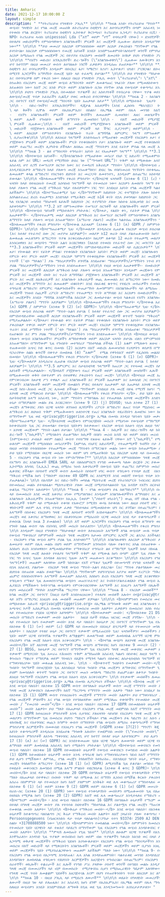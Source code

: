 ```yaml
---
title: Amharic
date: 2021-12-17 10:00:00 Z
layout: simple
description: " **የትሪገራይዝ የግላዊነት ፖሊሲ** \n\n\n **ክፍል አንድ፡ የትሪገራይዝ ማንነት** \n\n\n **የእርስዎን
  ውሂብ፣ ግላዊነት እና የግል መረጃ መጠበቅ ለትሪገራይዝ ስቲቺንግ እና ለተባባሪዎቻችን በጣም አስፈላጊ ነው። ትሪገራይዝ ኬንያ ሃላፊነቱ
  የተወሰነ የግል ድርጅት፣ ትሪገራይዝ ስቲቺንግ ኢትዮጵያ ቅርንጫፍ፣ ትሪገራይዝ ኢንዲያ፣ ትሪገራይዝ ቢቪ፣ ትሪገራይዝ ደቡብ አፍሪካ
  NPO፣ ትሪገራይዝ ላብስ unipessoal Lda (“እኛ” ወይም “የኛ” ተባባሪዎች ናቸው) ። ደንበኞቻችን (\"ተጠቃሚዎች\")
  በተለያዩ መድረኮቻችን የምንሰጣቸውን አገልግሎቶች፣ ምርቶች እና መረጃዎች ሲጠቀሙ ደህንነት እንዲሰማቸው ማድረግ ለኛ በጣም አስፈላጊ
  ነው።** \n\n\n **ይህ መመሪያ ከእርስዎ የምንሰበስበው ወይም እርስዎ ያቀረቡልን ማንኛውም የግል መረጃ የሚስተናገድበትን መሰረት
  ይተነትናል። ከእርስዎ የምንሰበስበውን የመረጃ አይነቶች እንዴት እንደምንጠቀምበት፣ለሶስተኛ ወገኖች የምንካፈልበትን ሁኔታዎች እና
  እርስዎ ከሚሰጡን የግል መረጃዎች ጋር በተያያዘ የእርስዎን መብቶች ለመረዳት እባክዎ ይህን የግላዊነት ፖሊሲ በጥንቃቄ ያንብቡ።**
  \n\n\n **የእኛን መድረክ፣ አፕሊኬሽኖች፣ ድረ-ገጾችን (\"አገልግሎቶቹን\") ሲጠቀሙ እውቅናዎን እንዲያሳዩ ይጠየቃሉ አስፈላጊ
  ሆኖ ከተገኘም በዚህ መመሪያ ውስጥ ለተገለጹት ነገሮች ፈቃድዎን እንዲሰጡ ይጠየቃሉ።** \n\n\n **ይህ የግላዊነት ፖሊሲ በትሪገራይዝ
  ስቲቺንግ እና ተባባሪዎቻችን እንዲሁም በቡርኪና ፋሶ፣ ካሜሮን፣ ኬንያ፣ ኢትዮጵያ፣ ህንድ፣ ፖርቹጋል፣ ደቡብ አፍሪካ እና ኔዘርላንድ
  በሚገኙ አጋሮቻችን አማካኝነት በመረጃ ሂደት ላይ ተፈጻሚ ይሆናል።** \n\n\n ይህ የግላዊነት ማስታወቂያ በትሪገራይዝ ስቲቺንግ
  እና በተባባሪዎቹ ስም የቀረበ ነው። ስለዚህ በዚህ የግላዊነት ፖሊሲ ውስጥ \"ትሪገራይዝ\"፣ \"እኛ\" ወይም \"የኛ\" በለን
  ስንጠቅስ የእርስዎን መረጃ ወይም ውሂብ ለማሰናዳት ወይም ለመቆጣጠር ሃላፊነት ያለው የሚመለከተውን የትሪገራይዝ ተባባሪ አካልን
  እየጠቀስን ነው። ከእኛ ጋር አንድ ምርት ወይም አገልግሎት ሲገዙ የትኛው አካል የውሂብዎ ተቆጣጣሪ እንደሚሆንም እናሳውቅዎታለን።
  \n\n\n ይህንን የግላዊነት ፖሊሲ በተመለከተ ጥያቄዎች እና አስተያየቶች የተበረታቱ ናቸው። ጥያቄ ወይም አስተያየት በሚኖር ጊዜ
  ለውሂብ/መረጃ ጥበቃ ኦፊሰራችን ሲልቪያ ቦወር መቅረብ ይኖርባቸዋል። \n\n\n **ክፍል 2 - ከአገልግሎቶች፣ ምርቶች እና መረጃዎች
  ጋር በተገናኘ የእኛ የውሂብ/መረጃ ማሰናዳት ሂደት አጠቃላይ እይታ** \n\n\n በሚከተሉት  ጊዜያት  መረጃዎን  እንዲሰጡን  ይጠየቃሉ፡-
  \n\n -   በድረ-ገጻችን፣  አፕሊኬሽኖቻችን፣  ዲጂታል  እሴቶቻችን (እንደ  ፌስቡክ  ሜሴንጀር፣  ትዊተር፣  ዋትስአፕ፣  ኢንስታግራም)
  \ ላይ  ቅጾችን  ሲሞሉ  ወይም  በኤስኤምኤስ፣  በስልክ፣  በኢሜል  ወይም  በሌላ  መንገድ  ከእኛ  ጋር  ሲፃፃፉ; \n\n
  -   የእኛን  አገልግሎቶች፣  ምርቶች  ወይም  ቅናሾችን  ለመጠቀም  ሲመዘገቡ፣  ለዜና  መጽሄታችን፣  የማስተዋወቂያ  ኢሜይሎች
  \ ወይም  ሌሎች  የግብይት  ቁሶች  ለማግኘት  ሲመዘገቡ፤ \n\n -   በእኛ  መድረኮች  የሚያገኟቸውን  አገልግሎቶች  ወይም
  \ ምርቶች  ሲጠቀሙ;\n\n -   በእኛ  መድረኮች  የሚያገኟቸውን  አገልግሎቶች  ወይም  ምርቶች  ደረጃ  ሲሰጡ\n\n -   በእኛ
  \ መድረኮች  ባገኟቸውን አገልግሎቶች  ወይም  ምርቶች  ላይ  ችግር  ሲያጋጥም; ወይም\n\n -   አገልግሎቶቻችንን  ለመገምገም
  \ ወይም  ለእርስዎ  የምንሰጥዎትን  የአገልግሎት  ጥራት  ለማሻሻል  ለምርምር  ዓላማ  የምንጠቀምባቸውን  የዳሰሳ  ጥናቶችን
  \ ሲያጠናቅቁ\n\n \n\n\n ለእነዚህ ዓላማዎች እንድትሰጡን የሚጠየቁት መረጃዎች የእርስዎን ጾታ፣ የልደት ቀን፣ ስልክ ቁጥር፣
  ያገኟቸውን ምርቶች ወይም አገልግሎቶች፣ ምርት የተቀበሉበትን ቦታ፣ አገልግሎት ወይም መረጃ የተቀበሉበትን ቦታ፣ የተመለሱ ሽልማቶችን
  ወይም ተጨማሪ መረጃን ሊያካትቱ ይችላሉ። ለበለጠ መረጃ ማንነትዎን እንደ የፊትዎ ምስል ባለ መረጃ እንዲያረጋግጡ ሊጠየቁ ይችላሉ።
  \n\n\n **ክፍል 3 - ልዩ የማስናዳት ተግባራት፣ አይነት እና የአጠቃቀም ዓላማ** \n\n\n **3.1 ድረ-ገጾቻችንን ሲጠቀሙ**
  \n\n\n <b>የውሂብ አይነቶች፡- </b>አገልግሎት የሚጠይቀው መሳሪያ የአይ ፒ አድራሻ፣ የሚጠቀምበት ቀን እና ሰአት፣ የተጠየቀው
  ፋይል ስም እና URL፣ መዳረሻ የሚገኝበት ድህረ ገጽ (“ማጣቀሻ URL”)፣ ጥቅም ላይ የሚውለው አሳሽ(web browser) እና
  አስፈላጊ ሆኖ ሲገኝ የመሣሪያዎ ስርዓተ ክወና እና የመዳረሻ አቅራቢዎ ማንነት። \n\n\n <b>የውሂብ ጠቀሜታ፡- </b>ወደ ድረ-ገጻችን
  እንዲያደርሱዎት ለማድረግ ከላይ ያለውን መረጃ እንጠቀማለን፣ ድህረ ገጹ የበይነመረብ ግንኙነትን በተቀላጠፈ ሁኔታ መመስረት እና
  ለመጠቀም ቀላል ለማድረግ፤ የስርዓቱን ደህንነት እና መረጋጋት ለመተንተን, እንዲሁም ለተጨማሪ አስተዳደራዊ ዓላማዎች ጠቀሜታ ላይ
  ይውላል። \n\n\n <b>ለመጠቀማችን የቀረበ ምክንያት፡ </b>ህጋዊ ፍላጎቶች (አንቀጽ 6 (1) (ረ) GDPR)። የእኛ ህጋዊ
  ፍላጎት ከላይ በተዘረዘሩት የመረጃ አሰባሰብ ዓላማዎች ላይ የተመሰረተ ነው። እርስዎን ለመለየት ዓላማ የተሰበሰበውን መረጃ አንጠቀምም።
  ከላይ ያለውን የግል መረጃ የማቅረብ ግዴታ የለብዎትም። ነገር ግን፣ እንደዚህ አይነት የግል መረጃዎች ካልተሰጡ ድረ-ገጾቹን መጠቀም
  አይችሉም። \n\n\n <b>የማጠራቀሚያ ጊዜ፡ </b>ማንኛውም ከደህንነት ጋር ተዛማጅነት ያለው ክስተት (ለምሳሌ የDDoS ጥቃት)
  እስካልተፈጠረ ድረስ ተጠቃሚን እንድንለይ የሚፈቅደን መረጃ ከ14 ቀናት በኋላ ይወገዳል። ከደህንነት ጋር ተዛማጅነት ያለው ክስተት
  ካለ የአገልጋይ መዝገብ ማስታወሻ ፋይሎች ከደህንነት ጋር ተያያዥነት ያለው ክስተቱ እስኪወገድ እና ሙሉ በሙሉ እስኪገለፅ ድረስ
  አይወገዱም። \n\n\n **3.2 እኛ በምንመራቸው የመሣሪያ ስርዓቶች ላይ አገልግሎቶችን ወይም ምርቶችን ለማግኘት ሲመዘገቡ**
  \n\n\n <b>የውሂብ ዓይነቶች የሚከተሉትን ያካትታሉ: </b>ጾታ, የልደት ቀን, የፊትዎ ምስል \n\n\n <b>የዚህ ውሂብ
  አጠቃቀሞች፡- </b>የተጠቃሚ መለያ ለእርስዎ ለማቅረብ እና በመሣሪያ ስርዓቶች የምንሰጣቸውን አገልግሎቶች፣ ምርቶች እና መረጃዎች
  ለማግኘት ከላይ ያለውን ውሂብ እንጠቀማለን። (አማራጭ ያልሆነ) መረጃው ካልተሰጠ አገልግሎቶቻችንን ማግኘት አይቻልም። \n\n\n
  <b>ለመጠቀማችን የቀረበ ምክንያት፡ </b>የውል አፈጻጸም (አንቀጽ 6 (1) (ለ) GDPR / ስምምነት (አንቀጽ 9 (2) (ሀ)
  GDPR)። \n\n\n <b>የማጠራቀሚያ ጊዜ፡ </b>መለያዎ እንዲሰረዝ ሲጠይቁ የእርስዎ ውሂብ ይሰረዛል ወይም ማንነት አልባ ይደረጋል
  (እና ከተለየ የተፈጥሮ ሰው ጋር መያያዝ አይቻልም)። መለያዎ ከ12 ወራት በላይ ያልተጠቀሙበት ከሆነ፣ አገልግሎቶቻችንን መጠቀም
  ለመቀጠል መፈለግዎን ለማረጋገጥ ጥያቄ እናቀርብሎታለን። ከዚያም ለቀጣይ 12 ወራት የተጠቃሚ መለያዎት ጥቅም ላይ ካልዋለ፣ መለያዎትን
  እንሰርዘዋለን እና ውሂቦትን ማንነት አልባ እናደርገዋለን (ከአንድ የተወሰነ የተፈጥሮ ሰው ጋር መገናኘት አይቻልም)። \n\n\n
  **3.3 አገልግሎቶችን፣ ምርቶች ወይም መረጃዎችን በምናስተዳድራቸው መድረኮች ላይ ሲደርሱዎት** \n\n\n የውሂብ አይነቶች የሚያጠቃልሉት፡
  ጾታ፣ የትውልድ ቀን፣ የፊትዎ ምስል፣ የተቀበሉት የአገልግሎት አይነት፣ ምርት ወይም መረጃ፣ አገልግሎቱን ያቀረቡልዎ ተዋናይ ወይም
  የምርት ቀን፣ ምርት ወይም መረጃ፣ የእርስዎ ግምገማ የተቀበሏቸው የአገልግሎቶች፣ ምርቶች እና መረጃዎች ጥራት፣ እንደ ታማኝነት
  ነጥቦች ('ቲኮ ማይልስ') ያሉ ማበረታቻዎችን ይገባኛል እንደጠየቁ፣ ማበረታቻዎችን/ታማኝነትን ነጥብ ይገባኛል የጠየቁበት እና ምን
  ያህል ማበረታቻዎችን/ታማኝነትን ነጥብ እንደተጠቀሙ። \n\n\n የዚህ ውሂብ አጠቃቀሞች፡- በመድረኮቻችን የምንሰጣቸውን አገልግሎቶች፣
  ምርቶች እና መረጃዎች ለእርስዎ ለማቅረብ ከላይ ያለውን ውሂብ እንጠቀማለን። እንዲሁም መረጃውን የምንጠቀመው የሚያገኟቸው የአገልግሎት፣
  ምርቶች እና መረጃዎች ብዛት እና ጥራት ለማሻሻል፣ ያገኟቸውን አገልግሎቶች፣ ምርቶች እና መረጃዎች ለማረጋገጥ፣ ላገኙት አገልግሎት፣
  ምርት እና መረጃ ለአቅራቢዎች እና አገልግሎት አቅራቢዎች ወጪ ለመመለስ እና ለማረጋገጥ ነው። ከመድረክዎቻችን አገልግሎቶችን፣ ምርቶች
  እና መረጃዎችን ለማግኘት እና ለመጠቀም ብቁነትዎ፣ እንደ በዘፈቀደ ቁጥጥር የተደረጉ ሙከራዎችን የመሳሰሉ የምርምር ጣልቃገብነቶችን
  ተግባራዊ ለማድረግ፣ የምርምር ጣልቃገብነቶችን ውጤታማነት ለመገምገም፣ በአገልግሎታችን ላይ ለሚሰጡ አገልግሎቶች፣ ምርቶች ወይም
  መረጃዎች ገንዘብ ሰጪዎች ሪፖርት ለማድረግ፣ የተጠቃሚን ጥናት ለማካሄድ እና እርስዎን በመድረኮቻችን ያገኟቸውን አገልግሎቶች፣ ምርቶች
  እና መረጃዎችን እንዴት ማሻሻል እንደምንችል ከእርስዎ ጋር ለመከታተል። ውሂብ ካልቀረበ የእኛን አገልግሎቶች፣ ምርት ወይም መረጃ
  (አማራጭ ያልሆነ) ማግኘት አይቻልም። \n\n\n <b>ለመጠቀማችን የቀረበ ምክንያት፡ </b>የውል አፈጻጸም (አንቀጽ 6 (1)
  (ለ) GDPR / ስምምነት (አንቀጽ 9 (2) (ሀ) GDPR)። \n\n\n <b>የማጠራቀሚያ ጊዜ፡ </b>መለያዎ እንዲሰረዝ ሲጠይቁ
  የእርስዎ ውሂብ ይሰረዛል ወይም ማንነት-አልባ ይሆናል ( ከተለየ የተፈጥሮ ሰው ጋር መያያዝ አይቻልም)። \n\n\n **3.4 እኛ
  በምናስተዳድራቸው መድረኮች ለርስዎ የአገልግሎቶች፣ ምርቶች ወይም መረጃዎች ቀጥተኛ ግብይት ማቅረብ** \n\n\n <b>የውሂብ አይነቶች
  የሚያጠቃልሉት፡ </b>ጾታ፣ የትውልድ ቀን፣ የፊትዎ ምስል፣ የተቀበሉት የአገልግሎት አይነት፣ ምርት ወይም መረጃ፣ አገልግሎቱን
  ያቀረቡልዎ ተዋናይ ወይም የምርት ቀን፣ ምርት ወይም መረጃ፣ የእርስዎ ግምገማ የተቀበሏቸው የአገልግሎቶች፣ ምርቶች እና መረጃዎች
  ጥራት፣ እንደ ታማኝነት ነጥቦች ('ቲኮ ማይልስ') ያሉ ማበረታቻዎችን ይገባኛል እንደጠየቁ፣ ማበረታቻዎችን/ታማኝነትን ነጥብ ይገባኛል
  የጠየቁበት እና ምን ያህል ማበረታቻዎችን/ታማኝነትን ነጥብ እንደተጠቀሙ። \n\n\n <b>የዚህ ውሂብ አጠቃቀሞች፡ </b>ከላይ
  ያለውን ውሂብ አገልግሎቶችን፣ ምርቶችን ለማስተዋወቅ ወይም ለእርስዎ ፍላጎት ይሆናሉ ብለን የምናምንበትን መረጃ ለእርስዎ ለመስጠት
  እንጠቀማለን። በማንኛውም ጊዜ የግብይት መተግበሪያ ማስተካከል ይችላሉ (1) አቁም የሚለውን ጽሁፍ በአገልግሎታችን ለመመዝገብ ወደ
  ተጠቀሙበት አጭር ኮድ ቁጥር በመላክ (2) እርስዎን በእኛ መድረክ ለመመዝገብ የረዳዎትን ቀስቃሽ በማነጋገር እና በማሳወቅ (3)
  ባጋራናቸው ስልክ ቁጥሮች በቀጥታ በመደወል (4) “አቁም”  የሚል የዋትስአፕ ወይም የፌስቡክ መልእክት በመላክ ወይም (5) ኢሜል
  በመላክ። \n\n\n <b>ለመጠቀማችን የቀረበ ምክንያት፡ </b>ፍቃድ (አንቀጽ 6 (1) (ሀ) GDPR)። \n\n\n <b>የማጠራቀሚያ
  ጊዜ፡ </b>መለያዎ እንዲሰረዝ ሲጠይቁ የእርስዎ ውሂብ ይሰረዛል ወይም ማንነት-አልባ ይሆናል ( ከተለየ የተፈጥሮ ሰው ጋር መያያዝ
  አይቻልም)። \n\n\n **3.5 ለምርምር እና ስታቲስቲካዊ ዓላማዎች ከጤናዎ ጋር የተዛመደ መረጃን ስለመጠቀም** \n\n\n <b>የውሂብ
  አይነቶች የሚያጠቃልሉት፡- </b>ከእኛ ያገኟቸውን የጤና ምርቶች ወይም አገልግሎቶች መዝገቦች፣ ሌሎች የእኛን ምርቶች ወይም አገልግሎቶች
  በሚጠቀሙበት ወቅት በቀጥታም ሆነ በተዘዋዋሪ ያቀረቡትን የጤና መረጃ። \n\n\n <b>የዚህ መረጃ አጠቃቀሞች፡- </b>ይህን መረጃ
  የምናቀናብረው ከጾታዊ ሥነ ተዋልዶ ጤና አገልግሎቶች እና ምርቶች አጠቃቀም እና አወሳሰድ ጋር በተገናኘ ምርምር ለማድረግ እና በጤና
  ምርቶች፣ አገልግሎቶች ወይም መረጃዎች በመልክዓ ምድር በተለያየ አጠቃቀም ላይ አጠቃላይ አሃዛዊ መረጃን ለማዘጋጀት ከእርስዎ ያገኘነው
  መረጃ ከስነ-ሕዝብ መረጃ ጋር ሊዛመድ ይችላል። ማንኛውም እንደዚህ ያለ መረጃ በይፋ የሚገኝ ከሆነ፣ ማንነቱ ሳይገለጽ እንደ ማጠቃለያ
  አሃዛዊ መረጃ የሚቀርብ ይሆናል። \n\n\n <b>ለመጠቀማችን የቀረበ ምክንያት፡ </b>. ይህ ሂደት ለሳይንሳዊ ምርምር ወይም
  ስታትስቲካዊ አላማ አስፈላጊ ነው, እናም ማንነትን የማይገልጹ እና የተጠቃለሉ አሃዛዊ መረጃዎችን አንድን ሰው ለይቶ ለማወቅ በምንም
  ሁኔታ በማይቻልበት መልኩ ይፋ እናደርጋለን። (አንቀጽ 9 (2) (j) DSVGO; ንኡስ አንቀጽ 27 (1) BDSG)። ለነዚህ አላማዎች
  መረጃን ለማቀናበር ያለን ህጋዊ ፍላጎት ለገንዘብ ለጋሾቻችን ሪፖርት ለማድረግ፣ ለጤና ጥበቃ ሚኒስቴር መስሪያ ቤቶች ህጋዊ ሪፖርት
  ለማቅረብ እና ለህዝብ ጥቅም የሚጠቅመውን ሁለንተናዊ የጤና አገልግሎት ተደራሽነትን ለመደገፍ ነው። ከሁኔታዎች ጋር በተያያዙ ምክንያቶች
  በማንኛውም ጊዜ ወደ <privacy@triggerise.org> ኢሜል በመላክ እንዲህ ዓይነቱን ሂደት መቃወም ይችላሉ። \n\n\n
  <b>የማጠራቀሚያ ጊዜ፡- </b>አሃዛዊ መረጃውን የምናዘጋጅበት መሰረት የሚሆነው የውሂብዎ የማከማቻ ጊዜ በክፍል 3.2 መሰረት
  ከተቀናበረበት ጊዜ ጋር ይዛመዳል። የውሂብ ሂደትዎን ከተቃወሙ፣ የእርስዎ ውሂብ ከአሁን በኋላ ለዚህ ዓላማ ጥቅም ላይ አይውልም
  ። አሃዛዊ መረጃውም ማንነት-አልባ ይሆናል። \n\n\n **ክፍል 4 - ኩኪዎች እና በድረ-ገፃችን ላይ ክትትል** \n\n\n የእኛ
  ድረ-ገጾች \"ኩኪዎች\" የሚባሉትን ይጠቀማሉ። ኩኪዎች በበይነ መረብ አሳሽ ላይ ወይም በበይነ መረብ አሳሽ ውስጥ በተጠቃሚው መሳሪያ
  (ኮምፒውተር፣ ታብሌት ወይም ስልክ) ውስጥ የተከማቹ የጽሁፍ ፋይሎች ናቸው። እኛ \"ኩኪዎች\" የሚለውን ቃል በድረ-ገጻችን ላይ
  ሁሉንም መረጃዎች የሚሰበስቡ መሳሪያዎችን (ለምሳሌ የአይፒ አድራሻዎች, የተጠቃሚዎች ጉብኝት ቦታ እና ጊዜ) ለማመልከት እንጠቀማለን።
  በዚህ መንገድ የተሰበሰበው የተጠቃሚው መረጃ ማንነቱን በማያጋልጥ መልኩ ነው። ውሂቡ ከተጠቃሚው ሌላ የግል ውሂብ ጋር አብሮ አይከማችም።
  ይህ ሂደት የሚካሄደው በህጋዊ መሰረት ነው ወይም ህግ በሚጠየቅበት ጊዜ በእርስዎ ፍቃድ ላይ በመመስረት ነው። \n\n\n **ክፍል
  5 - የእርስዎን የግል ውሂብ የት ነው የምናከማቸው?** \n\n\n ከእርስዎ የምንሰበስበው ግላዊ መረጃ በአውሮፓ ህብረት (አውሮፓ)
  የአማዞን ድር አገልግሎቶች EMEA SARL ላይ በሉክሰምበርግ የንግድ መቀመጫ ካለው ድርጅት ጋር ይቀመጣል። ይህ መረጃ ግን ከአውሮፓ
  ኢኮኖሚክ አካባቢ (ኢኢኤ) ውጪ በሚሰሩ ንዑስ አቀናባሪዎች በውሂብ ሂደት ተጨማሪ ስምምነት መሰረት  አንቀጽ 44 እና ተከታይ GDPR
  ሊቀናበር ይችላል። በሶስተኛ ሀገሮች ውስጥ ለመስራት በሶስተኛ ሀገር ውስጥ ተገቢውን የጥበቃ ደረጃ  በአንቀጽ 46 GDPR እንደተጠቀሰው
  ማቅረብ የሚችል ከሆነ (ማለትም በአንቀጽ 49 GDPR ስር እንደሚገኙ እንደ መደበኛ የውሂብ ጥበቃ አንቀጾች፣ ወይም ልዩ ሁኔታዎች
  ያጠቃልላል)። \n\n በአሳሽዎ እና በድረ-ገፃችን መካከል ሚስጥራዊ መረጃ የትራንስፖርት ንብርብር ደህንነት (\"TLS\") በመጠቀም
  በተመሰጠረ መልኩ ይተላለፋል። ሚስጥራዊነት ያለው መረጃ በሚያስተላልፉበት ጊዜ አሳሽዎ የእኛን ሰርተፍኬት ማረጋገጥ የሚችል መሆኑን
  ሁልጊዜ ማረጋገጥ አለብዎት። \n\n\n **ክፍል 6 - የግል ውሂብዎን ይፋ ስለማድረግ** \n\n\n በመረጃ ማቀናበሪያ ስምምነት
  ላይ በመመስረት እንደ መረጃ አቀናባሪ ሆነው የሚያገለግሉና እንዲሁም አገልግሎቶቻችንን ለማካሄድና እና ጠብቆ ለማቆየት የቴክኒክ
  አገልግሎት አቅራቢዎችን እንጠቀማለን። ከኢኢኤ (ወይም \"ሶስተኛ ሀገራት\") ውጪ በኛ በኩል የግል መረጃን የሚያዘጋጁ አገልግሎት
  አቅራቢዎች ጥቅም ላይ የሚውሉት ተቀባዩ የአውሮፓ ኮሚሽን ውሳኔ ከተቀበለ ነው። ለዚህ ሶስተኛ ሀገር ተገቢነት፣ተስማሚ ወይም ተገቢ
  ዋስትናዎች ወይም ሌላ ተገቢ የጥበቃ ፈቃድ ማስተላለፍ በሚመለከተው ህግ ስር ይገኛል። በተጨማሪም፣ ከላይ በአንቀጽ 3 ከተዘረዘሩት
  አላማዎች በስተቀር የእርስዎን ግላዊ መረጃ ለሶስተኛ ወገኖች አናስተላልፍም። \n\n\n <b>ለመጠቀማችን የቀረበ ምክንያት፡ </b>የግል
  መረጃን ወደ አቀናባሪ ለማዘዋወር እና በአቀነባባሪው የሚሰራበት ህጋዊ መሰረት እንደ ዳታ ተቆጣጣሪዎች በምንተማመንበት ህጋዊ መሰረት
  ይወሰናል (ከላይ ክፍል 3 ይመልከቱ) \n\n እኛ ወይም አጋሮቻችን የእርስዎን የግል ውሂብ ለማሳየት ወይም ለማጋራት በምንሰራበት
  የግዛት ክልል ውስጥ ባሉ የአካባቢ ህጎች መሰረት ከተፈለገን። \n\n\n <b>ለመጠቀማችን የቀረበ ምክንያት፡ </b>ህጋዊ ግዴታ።
  \n\n እንዲሁም በዚህ የግላዊነት ማስታወቂያ ውስጥ ለተዘረዘሩት አላማዎች ለግል ውሂብዎ ሙሉ ጥበቃ በሚሰጡ አግባብነት ያላቸው
  የውሂብ ማቀናበሪያ ስምምነቶች መሰረት ግላዊ መረጃዎን ከታመኑ የምርምር አጋሮች ጋር ልንጋራ እንችላለን። \n\n\n **ክፍል 7
  - የእርስዎን የግል ውሂብ ለምን ያህል ጊዜ እንይዛለን** \n\n\n አገልግሎቶቹን ለእርስዎ ለማቅረብ፣ ሊነሱ የሚችሉ ልዩ ጉዳዮችን
  ለመፍታት ወይም በሌላ መልኩ በህግ ወይም በማንኛውም አግባብነት ባለው የቁጥጥር አካል በተጠየቀው መሰረት ከላይ ያለውን መረጃ አስፈላጊ
  እስከሆነ ድረስ እንይዘዋለን። ለሚመለከታቸው የማቀናበሪያ ተግባራት ልዩ የማከማቻ ጊዜዎች ከላይ በክፍል 3 ተዘርዝረዋል። \n\n\n
  የእርስዎ ግላዊ መረጃ ለሁለት የተለያዩ ዓላማዎች ጥቅም ላይ የሚውል ከሆነ በጣም ረጅም ጊዜ ያለው ዓላማ እስኪያልቅ ድረስ እናቆየዋለን፣
  ነገር ግን አጭር ጊዜው እንዳለቀ ለአጭር ጊዜው አላማ መጠቀሙን እናቆማለን። \n\n\n የእርስዎን የግል ውሂብ መዳረሻ ለሚመለከተው
  ዓላማ(ዎች) መጠቀም ላለባቸው ሰዎች ገድበናል። የእኛ የማቆያ ጊዜዎች በተመጣጣኝ የንግድ ፍላጎቶች ላይ የተመሰረቱ ናቸው፣ ከአሁን
  በኋላ አስፈላጊ ያልሆነው  የእርስዎ ግላዊ ውሂብ ማንነት-አልባ ይደረጋል። (እና ማንነቱ ያልተገለጸው መረጃ ሊቆይ ይችላል) ወይም
  ደህንነቱ በተጠበቀ መልኩ ይወድማል። \n\n\n ማንኛውንም የህግ፣የሂሳብ አያያዝ ወይም የሪፖርት ማቅረቢያ መስፈርቶችን ለማርካት
  ጨምሮ የሰበሰብናቸውን አላማዎች ለመፈጸም አስፈላጊ እስከሆነ ድረስ የእርስዎን ግላዊ መረጃ እናቆየዋለን። \n\n\n ለግል ውሂቡ
  ተገቢውን የማቆያ ጊዜ ለመወሰን፣የግል ውሂቡን መጠን፣ተፈጥሮ እና ትብነት፣ያልተፈቀደለት የግል ውሂብ አጠቃቀምዎ ወይም ይፋ ማድረግ
  ሊያደርስ የሚችለውን ጉዳት፣የግል ውሂብዎን የምናቀናብርባቸው አላማዎች እና እነዚያን አላማዎች በሌሎች መንገዶች እና በሚመለከታቸው
  የህግ መስፈርቶች ማሳካት እንደምንችል ማረጋገጥ ናቸው። \n\n\n **ክፍል 8 - የእርስዎ መብቶች** \n\n\n በGDPR ስር፣
  ከግል መረጃዎ ጋር በተገናኘ (ከዚህ በታች እንደተዘረዘረው) የተለያዩ መብቶች አሎት። በ<privacy@triggerise.org>
  ላይ እኛን በማነጋገር እነዚህን ሁሉ መብቶች መጠቀም ይቻላል። \n\n\n <b>ስምምነቱን የመሰረዝ መብት፡ </b>በማንኛውም ጊዜ
  በሚከተለው አድራሻ <privacy@triggerise.org> በኢሜል በማሳወቅ ወይም ወደ አገልግሎቱን በምንሰጥባቸው ሃገራት በሚገኙ
  አጫጭር ኮዶች ኤስኤምኤስ በመላክ ፍቃድዎን የመሰረዝ መብት አለዎት። ፈቃድዎን በመሰረዝ፣ እስከ ተሰረዘበት ጊዜ ድረስ ባለው ስምምነት
  ላይ የተመሰረተው የሂደቱ ህጋዊነት አይጎዳም። \n\n\n <b>የመቃወም መብት: </b>በአንቀጽ 21 DSGVO ሥር ያሉትን ሁኔታዎች
  መሰረት በማድረግ የመቃወም መብት አልዎት።   ከዚህ በታች የበለጠ ዝርዝር መረጃ ያገኛሉ፡- \n\n - ቅንብሩ በህጋዊ ፍላጎቶች
  ላይ የተመሰረተ ከሆነ የመቃወም መብት፡ እንደ ዳታ ባለቤት፣ ከሁኔታዎ ጋር በተገናኘ በማንኛውም ጊዜ የእርስዎን ግላዊ መረጃ መቀናበር
  በአንቀጽ 6 (1) (ሠ) ወይም (ረ) GDPR ላይ በመመስረት በእነዚያ ድንጋጌዎች ላይ የተመሠረተ መገለጫን ጨምሮ የመቃወም መብት
  አለዎት። ፣ ከእርስዎ የተለየ ሁኔታ ጋር በተገናኘ ተቃውሞ በሚፈጠርበት ጊዜ፣ ፍላጎቶችዎን፣ መብቶችዎን እና ነጻነቶችዎን የሚሽረው
  ሂደት ወይም ህጋዊ የይገባኛል ጥያቄዎችን ለማቋቋም፣ ለመለማመድ ወይም ለመከላከል አሳማኝ ህጋዊ ምክንያቶችን እስካላሳየን ድረስ
  የእርስዎን የግል መረጃ ከአሁን በኋላ አናቀናብርም። \n\n - <b>የግል ውሂቦን ለአሃዛዊ መረጃ አገልግሎት መቀናበርን የመቃወም
  መብት፡</b> እኛ ለአሃዛዊ መረጃ ዓላማዎች የግል ውሂቦን ለማቀናበር ከሆነ በአንቀጽ 9 መሠረት (2) (በ) DSGVO, ክፍል
  27 (1) BDSG, ከሁኔታዎ ጋር በተገናኘ በማንኛውም ጊዜ የእርስዎን ግላዊ መረጃ መቀናበር መቃወም ይችላሉ። እንዲህ ዓይነት
  ተቃውሞ በሚኖርበት ጊዜ አሠራሩ የሕዝብን ጥቅም ለማስጠበቅ አስፈላጊ ካልሆነ በስተቀር ለዚህ ዓላማ የሚመለከተውን የግል መረጃ አናቀናብርም።
  ቅንብሩን ማቋረጥ የማይቻል ወይም ግንዛቤን በእጅጉ የሚጎዳ ካልሆነ በስተቀር ለስታቲስቲክስ ዓላማዎች የስታቲስቲክስ ዓላማዎች እና
  የማቀነባበሪያው ሂደት መቀጠል አስፈላጊ ነው. \n\n - <b>ቀጥተኛ ግብይትን የመቃወም መብት፡-</b> የግል መረጃዎ ለቀጥታ
  ግብይት ዓላማዎች በተዘጋጀበት ጊዜ ለእንደዚህ ዓይነቱ ግብይት የግል መረጃዎን ለማቀናበር በማንኛውም ጊዜ የመቃወም መብት አለዎት፣
  ይህም ከመሳሰሉት ቀጥተኛ ግብይት ጋር በተገናኘ መጠን መገለጫ ማድረግን ይጨምራል። ለቀጥታ ግብይት ዓላማዎች ማቀናበርን ከተቃወሙ፣
  ለነዚህ ዓላማዎች የእርስዎን የግል ውሂብ ከአሁን በኋላ አናቀናብርም። \n\n የተቃውሞ መብቶችን ለመጠቀም በማንኛውም ጊዜ ወደ
  <privacy@triggerise.org> ኢሜል በመላክ ሊያነጋግሩን ይችላሉ። \n\n\n <b>በቂ መረጃ የማግኘት መብት</b> ፡
  እንደ ውሂብ ባለቤት፣ በአንቀጽ 15 GDPR ውስጥ በተገለጹት ሁኔታዎች ውስጥ መረጃ የማግኘት መብት አልዎት። ይህ ማለት የእርስዎን
  ግላዊ መረጃ እያቀናበርን ስለመሆናችን ከእኛ ማረጋገጫ የማግኘት መብት አለዎት ማለት ነው። እንደዚያ ከሆነ፣ የግል መረጃውን እና
  በአንቀጽ 15 (1) GDPR ውስጥ የተዘረዘሩትን መረጃዎች የማግኘት መብት አልዎት። ይህ የማቀነባበሪያ አላማዎችን፣ እየተሰሩ ያሉ
  የግል መረጃዎች ምድቦችን እና የግል ውሂቡ የተገለጸላቸው ወይም የሚገለጡ ተቀባዮችን የተመለከተ መረጃን ያካትታል። \n\n\n <b>የመደምሰስ
  መብት / “የመረሳት መብት”</b> ፡ እንደ ውሂብ ባለቤት፣ በአንቀጽ 17 GDPR በተመለከቱት ሁኔታዎች ስር የመሰረዝ (“የመረሳት
  መብት”) መብት አልዎት። ይህ ማለት በአጠቃላይ የእርስዎን የግል መረጃ መደምሰስ ከእኛ የማግኘት መብት አልዎት። እና በአንቀጽ
  17 (1) GDPR ከተዘረዘሩት ምክንያቶች አንዱ ሲተገበር ያለፍላጎት ሳይዘገይ የእርስዎን ግላዊ መረጃ ለማጥፋት እንገደዳለን።
  መለያዎን በማንኛውም ጊዜ በመሰረዝ ይህንን ማድረግ ይችላሉ። የግል መረጃውን ይፋ ካደረግን እና እሱን ለማጥፋት ከተገደድን ፣ ያለውን
  ቴክኖሎጂ እና የአተገባበር ወጪን ከግምት ውስጥ በማስገባት የግል ውሂብን ለሚሰሩ ተቆጣጣሪዎች የማሳወቅ ቴክኒካዊ እርምጃዎችን ጨምሮ
  ምክንያታዊ እርምጃዎችን በመውሰድ የእነዚያን የግል መረጃዎች (የGDPR አንቀጽ 17(2)) ማገናኛ፣ ቅጂ ወይም ብዜት በእንደዚህ
  አይነት ተቆጣጣሪዎች እንዲሰረዙ እንደጠየቁ ማሳወቅ አለብን። የመደምሰስ መብት (\"የመረሳት መብት\")  በአንቀጽ 17 (3) GDPR
  ከተዘረዘሩት ምክንያቶች ለአንዱ ማቀነባበር አስፈላጊ ሆኖ ከተገኘ በተለየ ሁኔታ አይተገበርም።  ይህ ሊሆን የሚችለው ለምሳሌ፡ (በአንቀጽ)
  17 (3) (ለ) እና (ሠ) GDPR) ስር እንደተቀመጠው ሂደቱ ህጋዊ ግዴታን ለመወጣት ወይም ህጋዊ የይገባኛል ጥያቄዎችን ለማቋቋም፣
  ለማካሄድ ወይም ለመከላከል አስፈላጊ ከሆነ የሚሉትን ያካትታል። \n\n\n <b>የውሂብ መቀናበርን የመገደብ መብት፡-</b> እንደ
  ውሂብ ባለቤት፣ በአንቀጽ 18 GDPR በተመለከቱት ሁኔታዎች የውሂብ መቀናበርን የመገደብ መብት አልዎት። ይህ ማለት በአንቀጽ 18
  (1) GDPR ከተመለከቱት ሁኔታዎች ውስጥ አንዱ ተግባራዊ ከሆነ የማቀነባበሪያውን ገደብ ከእኛ የማግኘት መብት አለዎት ማለት ነው።
  ይህ ሊሆን የሚችለው፥ ለምሳሌ, የግል መረጃን ትክክለኛነት ከተከራከሩ. በእንደዚህ ዓይነት ሁኔታ, የማቀነባበሪያው ገደብ የግላዊ
  መረጃን ትክክለኛነት ለማረጋገጥ (አንቀጽ 18 (1) (ሀ) GDPR) ለሚያስችል ጊዜ ይቆያል። መገደብ ማለት የተከማቸ የግል መረጃ
  የወደፊት መቀናብርን ለመገደብ በሚል አላማ ምልክት ተደርጎበታል (አንቀጽ 4 ቁጥር 3 GDPR)። \n\n\n <b>የውሂብ ተንቀሳቃሽነት
  መብት፡</b> እንደ ዳታ ባለቤት፣ በአንቀጽ 20 GDPR በተገለጹት ሁኔታዎች የውሂብ ተንቀሳቃሽነት የማግኘት መብት አልዎት። ይህ
  ማለት በአጠቃላይ በተዋቀረ፣ በብዛት ጥቅም ላይ በሚውል እና በማሽን ሊነበብ በሚችል ቅርጸት ያቀረቡትን የግል መረጃ የመቀበል እና
  አሰራሩ በስምምነት ላይ የተመሰረተ ከሆነ ከእኛ ያለምንም እንቅፋት ወደ ሌላ መቆጣጠሪያ የማስተላለፍ መብት አለዎት ማለት ነው።
  በአንቀጽ 6 (1) (ሀ) ወይም አንቀጽ 9 (2) GDPR ወይም በአንቀጽ 6 (1) (ሀ) GDPR መሠረት ውል እና ሂደቱ የሚከናወነው
  በራስ-ሰር (አንቀጽ 20 (1) GDPR) ነው። የውሂብ ተንቀሳቃሽነት መብትዎን በሚጠቀሙበት ጊዜ በአጠቃላይ የእርስዎን የግል ውሂብ
  በቴክኒክ የሚቻል ከሆነ (አንቀጽ 20 (2) GDPR) ከእኛ ወደ ሌላ መቆጣጠሪያ እንዲተላለፍ የማድረግ መብት አለዎት። \n\n\n
  <b>የማረም መብት</b> ፡ እንደ ውሂብ ባለቤት፣ በአንቀጽ 16 GDPR በተገለጹት ሁኔታዎች የማረም መብት አልዎት። ይህ ማለት
  በተለይ በግላዊ መረጃዎ ውስጥ ያሉ የተሳሳቱ ስህተቶችን ማስተካከል እና ያልተሟላ የግል መረጃን ማጠናቀቅ ሲያስፈልግ ሳይዘገይ ከእኛ
  የመቀበል መብት አለዎት። \n\n\n <b>ቅሬታ የማቅረብ መብት፡-</b> እንደ ውሂብ ባለቤት፣ በአንቀጽ 77 GDPR ውስጥ በተገለጹት
  ሁኔታዎች ከተቆጣጣሪ ባለስልጣን ጋር ቅሬታ የማቅረብ መብት አልዎት። ለእኛ ኃላፊነት ያለው ተቆጣጣሪ ባለስልጣን Autoriteit
  Persoonsgegevens (የኔዘርላንድስ ዳታ ጥበቃ ባለስልጣን)፣ፖስታ ሳጥን 93374፣ 2509 AJ DEN HAAG፣ ኔዘርላንድስ
  ስልክ፡ +31708888500 ነው። \n\n\n <b>ስምምነትን የመከልከል መብት፡</b> ስምምነትን ከመሰረዝዎ በፊት በፈቃድ ላይ
  የተመሰረተ ሂደት ህጋዊነት ላይ ተጽእኖ ሳይደረግ በማንኛውም ጊዜ የእርስዎን የግል ውሂብ እንዳይቀናበር የእርስዎን ስምምነት የመሰረዝ
  መብት አለዎት። \n\n\n **ምላሽ ለመስጠት የጊዜ ገደብ** \n\n\n ለሁሉም ህጋዊ ጥያቄዎች በአንድ ወር ውስጥ  ምላሽ ለመስጠት
  እንሞክራለን። አንዳንድ ጊዜ ጥያቄዎ ውስብስብ ከሆነ ወይም ብዙ ጥያቄዎችን ካቀረቡ ከአንድ ወር በላይ ሊወስድብን ይችላል። በዚህ
  አጋጣሚ ወቅታዊ መረጃዎችን በማቅረብ ሂደቱን እናሳውቆታለን። የእርስዎን የግል ውሂብ ማሰናዳታችንን እንድናቆም ወይም የግል ውሂብዎን
  መሰረዝ በእኛ መድረኮች ላይ የሚቀርቡትን አገልግሎቶች፣ ምርቶች ወይም መረጃዎችን ወይም ቢያንስ እነዚያን የአገልግሎቶች፣ ምርቶች
  ወይም መረጃዎችን ሂደት የሚያስፈልጋቸውን መጠቀም አይችሉም ማለት ነው። \n\n\n **ክፍል 9- የውሂብ ደህንነት** \n\n\n
  የእርስዎን የግል ውሂብ በአጋጣሚ እንዳይጠፋ፣ ሌላ አካል እንዳይጠቀምበት፣ ባልተፈቀደ መንገድ እንዳይደረስበት፣ እንዳይቀየር ወይም
  እንዳይገለጥ ለመከላከል ተገቢውን የደህንነት እርምጃዎችን አዘጋጅተን ተግብረናል። በተጨማሪም፣ የእርስዎን የግል ውሂብ ማወቅ ላለባቸው
  ሰራተኞች፣ ወኪሎች፣ ተቋራጮች እና ሌሎች የንግድ ሥራ ያላቸው ሶስተኛ ወገኖች በተገደበ መልኩ እንዲያውቁ እናደርጋላን። የእርስዎን
  ግላዊ መረጃ በመመሪያችን ላይ ብቻ በመመስረት  የሚያቀናበሩ ሲሆን የሚስጢራዊነት ግዴታም አለባቸው። \n\n ማንኛውንም የተጠረጠረ
  የግላዊ መረጃ ጥሰት ለመቋቋም ሂደቶችን አዘጋጅተናል እናም በህግ የተጠየቅንበትን ጥሰት ለእርስዎ እና ለሚመለከተው ተቆጣጣሪ እናሳውቃለን።
  \n\n **ክፍል 10 - በዚህ ፖሊሲ ላይ የሚደረጉ ለውጦች** \n\n\n ወደፊት በግላዊነት መመሪያችን ላይ የምናደርጋቸው ማንኛቸውም
  ለውጦች በዚህ ገጽ ላይ ይለጠፋሉ፣ እና አስፈላጊ ከሆነ ደግሞ በኤስኤምኤስ፣ በኢሜል ወይም በሌላ ማሳወቂያዎች እናሳውቅዎታለን።
  ስለዚህ ውሂብዎን እንዴት እንደምናስኬድ ለማወቅ ከጊዜ ወደ ጊዜ እንዲገመግሙት እናበረታታዎታለን። "
---
```


